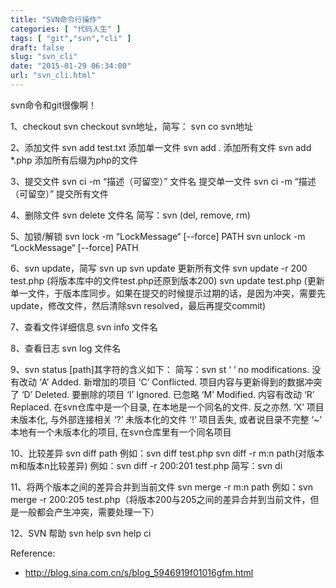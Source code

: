 ```yaml
---
title: "SVN命令行操作"
categories: [ "代码人生" ]
tags: [ "git","svn","cli" ]
draft: false
slug: "svn_cli"
date: "2015-01-29 06:34:00"
url: "svn_cli.html"
---
```


svn命令和git很像啊！


<!--more-->


1、checkout
svn checkout svn地址，简写： svn co svn地址

2、添加文件
svn add test.txt 添加单一文件
svn add *.* 添加所有文件
svn add *.php 添加所有后缀为php的文件

3、提交文件
svn ci -m “描述（可留空）” 文件名 提交单一文件
svn ci -m “描述（可留空）” 提交所有文件

4、删除文件
svn delete 文件名
简写：svn (del, remove, rm)

5、加锁/解锁
svn lock -m “LockMessage“ [--force] PATH
svn unlock -m “LockMessage“ [--force] PATH

6、svn update，简写 svn up
svn update 更新所有文件
svn update -r 200 test.php (将版本库中的文件test.php还原到版本200)
svn update test.php (更新单一文件，于版本库同步。如果在提交的时候提示过期的话，是因为冲突，需要先update，修改文件，然后清除svn resolved，最后再提交commit)

7、查看文件详细信息
svn info 文件名

8、查看日志
svn log 文件名

9、svn status [path]其字符的含义如下：
简写：svn st
‘ ‘ no modifications. 没有改动
‘A’ Added. 新增加的项目
‘C’ Conflicted. 项目内容与更新得到的数据冲突了
‘D’ Deleted. 要删除的项目
‘I’ Ignored. 已忽略
‘M’ Modified. 内容有改动
‘R’ Replaced. 在svn仓库中是一个目录, 在本地是一个同名的文件. 反之亦然.
‘X’ 项目未版本化, 与外部连接相关
‘?’ 未版本化的文件
‘!’ 项目丢失, 或者说目录不完整
‘~’ 本地有一个未版本化的项目, 在svn仓库里有一个同名项目

10、比较差异
svn diff path
例如：svn diff test.php
svn diff -r m:n path(对版本m和版本n比较差异)
例如：svn diff -r 200:201 test.php
简写：svn di

11、将两个版本之间的差异合并到当前文件
svn merge -r m:n path
例如：svn merge -r 200:205 test.php（将版本200与205之间的差异合并到当前文件，但是一般都会产生冲突，需要处理一下）

12、SVN 帮助
svn help
svn help ci

Reference:

 - http://blog.sina.com.cn/s/blog_5946919f01016gfm.html